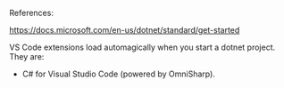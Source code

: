References:

https://docs.microsoft.com/en-us/dotnet/standard/get-started

VS Code extensions load automagically when you start a dotnet project.  They are:
  * C# for Visual Studio Code (powered by OmniSharp).


